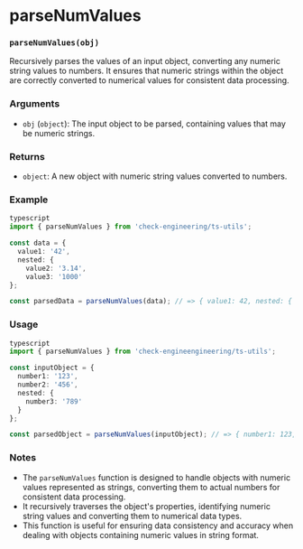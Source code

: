 # parseNumValues

### `parseNumValues(obj)`

Recursively parses the values of an input object, converting any numeric string values to numbers. It ensures that numeric strings within the object are correctly converted to numerical values for consistent data processing.

### Arguments

* `obj` (`object`): The input object to be parsed, containing values that may be numeric strings.

### Returns

* `object`: A new object with numeric string values converted to numbers.

### Example

```typescript
typescript
import { parseNumValues } from 'check-engineering/ts-utils';

const data = {
  value1: '42',
  nested: {
    value2: '3.14',
    value3: '1000'
};

const parsedData = parseNumValues(data); // => { value1: 42, nested: { value2: 3.14, value3: 1000 } }
```

### Usage

```typescript
typescript
import { parseNumValues } from 'check-engineengineering/ts-utils';

const inputObject = {
  number1: '123',
  number2: '456',
  nested: {
    number3: '789'
  }
};

const parsedObject = parseNumValues(inputObject); // => { number1: 123, number2: 456, nested: { number3: 789 } }
```

### Notes

* The `parseNumValues` function is designed to handle objects with numeric values represented as strings, converting them to actual numbers for consistent data processing.
* It recursively traverses the object's properties, identifying numeric string values and converting them to numerical data types.
* This function is useful for ensuring data consistency and accuracy when dealing with objects containing numeric values in string format.
